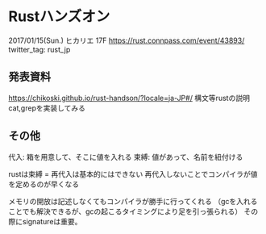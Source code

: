 # Rustハンズオン

2017/01/15(Sun.) ヒカリエ 17F 
https://rust.connpass.com/event/43893/
twitter_tag: rust_jp

## 発表資料

https://chikoski.github.io/rust-handson/?locale=ja-JP#/
構文等rustの説明
cat,grepを実装してみる

## その他

代入: 箱を用意して、そこに値を入れる
束縛: 値があって、名前を紐付ける

rustは束縛 = 再代入は基本的にはできない
再代入しないことでコンパイラが値を定めるのが早くなる

メモリの開放は記述しなくてもコンパイラが勝手に行ってくれる
（gcを入れることでも解決できるが、gcの起こるタイミングにより足を引っ張られる）
その際にsignatureは重要。
